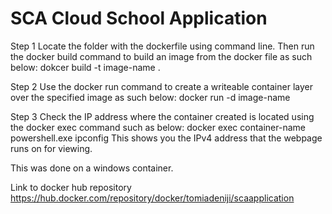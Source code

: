 # SCA Cloud School Application
 Step 1
 Locate the folder with the dockerfile using command line. Then run the docker build command to build an image from the docker file as such below:
 dokcer build -t image-name .
 
 Step 2 
 Use the docker run command to create a writeable container layer over the specified image as such below:
 docker run -d image-name
 
 Step 3 Check the IP address where the container created is located using the docker exec command such as below:
 docker exec container-name powershell.exe ipconfig
 This shows you the IPv4 address that the webpage runs on for viewing.
 
 This was done on a windows container.
 
 Link to docker hub repository https://hub.docker.com/repository/docker/tomiadeniji/scaapplication
 
